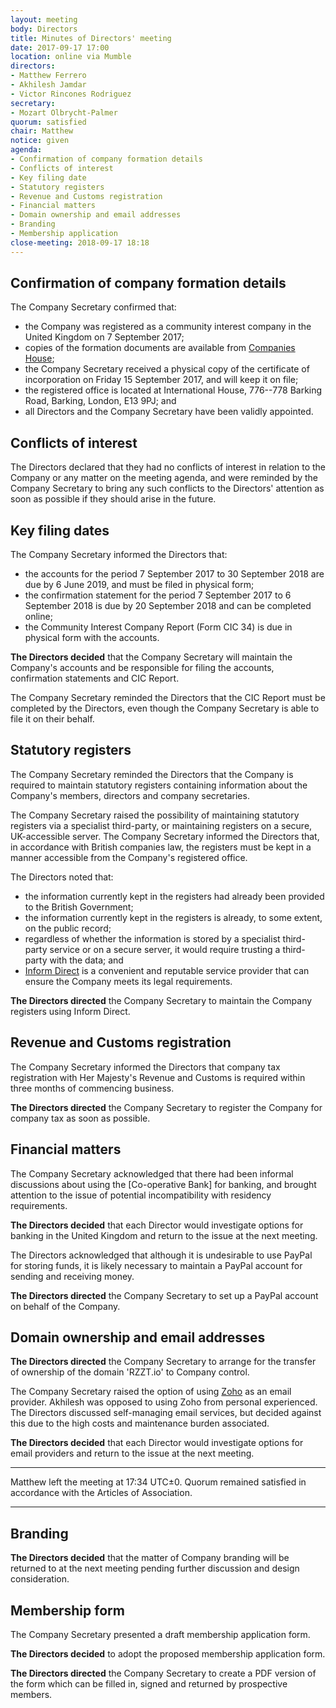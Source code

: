 ```yaml
---
layout: meeting
body: Directors
title: Minutes of Directors' meeting
date: 2017-09-17 17:00
location: online via Mumble
directors:
- Matthew Ferrero
- Akhilesh Jamdar
- Victor Rincones Rodriguez
secretary:
- Mozart Olbrycht-Palmer
quorum: satisfied
chair: Matthew
notice: given
agenda:
- Confirmation of company formation details
- Conflicts of interest
- Key filing date
- Statutory registers
- Revenue and Customs registration
- Financial matters
- Domain ownership and email addresses
- Branding
- Membership application
close-meeting: 2018-09-17 18:18
---
```


## Confirmation of company formation details

The Company Secretary confirmed that:

- the Company was registered as a community interest company in the United Kingdom on 7 September 2017;
- copies of the formation documents are available from [Companies House](https://beta.companieshouse.gov.uk/company/10951485);
- the Company Secretary received a physical copy of the certificate of incorporation on Friday 15 September 2017, and will keep it on file;
- the registered office is located at International House, 776--778 Barking Road, Barking, London, E13 9PJ; and
- all Directors and the Company Secretary have been validly appointed.

## Conflicts of interest

The Directors declared that they had no conflicts of interest in relation to the Company or any matter on the meeting agenda, and were reminded by the Company Secretary to bring any such conflicts to the Directors' attention as soon as possible if they should arise in the future.

## Key filing dates

The Company Secretary informed the Directors that:

- the accounts for the period 7 September 2017 to 30 September 2018 are due by 6 June 2019, and must be filed in physical form;
- the confirmation statement for the period 7 September 2017 to 6 September 2018 is due by 20 September 2018 and can be completed online;
- the Community Interest Company Report (Form CIC 34) is due in physical form with the accounts.

**The Directors decided** that the Company Secretary will maintain the Company's accounts and be responsible for filing the accounts, confirmation statements and CIC Report.

The Company Secretary reminded the Directors that the CIC Report must be completed by the Directors, even though the Company Secretary is able to file it on their behalf.

## Statutory registers

The Company Secretary reminded the Directors that the Company is required to maintain statutory registers containing information about the Company's members, directors and company secretaries.

The Company Secretary raised the possibility of maintaining statutory registers via a specialist third-party, or maintaining registers on a secure, UK-accessible server. The Company Secretary informed the Directors that, in accordance with British companies law, the registers must be kept in a manner accessible from the Company's registered office.

The Directors noted that:

- the information currently kept in the registers had already been provided to the British Government;
- the information currently kept in the registers is already, to some extent, on the public record;
- regardless of whether the information is stored by a specialist third-party service or on a secure server, it would require trusting a third-party with the data; and
- [Inform Direct](https://www.informdirect.co.uk) is a convenient and reputable service provider that can ensure the Company meets its legal requirements.

**The Directors directed** the Company Secretary to maintain the Company registers using Inform Direct.

## Revenue and Customs registration

The Company Secretary informed the Directors that company tax registration with Her Majesty's Revenue and Customs is required within three months of commencing business.

**The Directors directed** the Company Secretary to register the Company for company tax as soon as possible.

## Financial matters

The Company Secretary acknowledged that there had been informal discussions about using the [Co-operative Bank] for banking, and brought attention to the issue of potential incompatibility with residency requirements.

**The Directors decided** that each Director would investigate options for banking in the United Kingdom and return to the issue at the next meeting.

The Directors acknowledged that although it is undesirable to use PayPal for storing funds, it is likely necessary to maintain a PayPal account for sending and receiving money.

**The Directors directed** the Company Secretary to set up a PayPal account on behalf of the Company.

## Domain ownership and email addresses

**The Directors directed** the Company Secretary to arrange for the transfer of ownership of the domain 'RZZT.io' to Company control.

The Company Secretary raised the option of using [Zoho](https://www.zoho.com) as an email provider. Akhilesh was opposed to using Zoho from personal experienced. The Directors discussed self-managing email services, but decided against this due to the high costs and maintenance burden associated.

**The Directors decided** that each Director would investigate options for email providers and return to the issue at the next meeting.

---

Matthew left the meeting at 17:34 UTC±0. Quorum remained satisfied in accordance with the Articles of Association.

---

## Branding

**The Directors decided** that the matter of Company branding will be returned to at the next meeting pending further discussion and design consideration.

## Membership form

The Company Secretary presented a draft membership application form.

**The Directors decided** to adopt the proposed membership application form.

**The Directors directed** the Company Secretary to create a PDF version of the form which can be filled in, signed and returned by prospective members.
